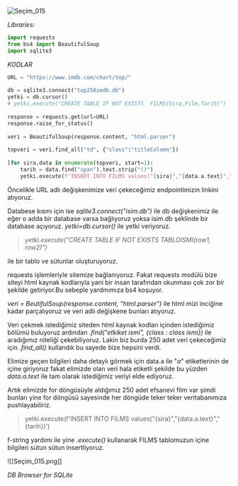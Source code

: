 ![Seçim_015](https://user-images.githubusercontent.com/120065120/213432503-e4e84da9-3e7e-4c8e-a4a5-0f59bb97c12f.png)

*Libraries:*

```py
import requests  
from bs4 import BeautifulSoup  
import sqlite3
```

*KODLAR*

```py
URL = "https://www.imdb.com/chart/top/"  
  
db = sqlite3.connect("top250imdb.db")  
yetki = db.cursor()  
# yetki.execute("CREATE TABLE IF NOT EXISTS  FILMS(Sira,Film,Tarih)")  
  
response = requests.get(url=URL)  
response.raise_for_status()  
  
veri = BeautifulSoup(response.content, "html.parser")  
  
topveri = veri.find_all("td", {"class":"titleColumn"})  
  
[for sira,data in enumerate(topveri, start=1):  
	tarih = data.find("span").text.strip("()")
    yetki.execute(f'INSERT INTO FILMS values("{sira}","{data.a.text}","{tarih}")')>)
```


Öncelikle URL adlı değişkenimize veri çekeceğimiz endpointimizin linkini atıyoruz.

Databese kısmı için ise *sqlite3.connect("isim.db")* ile db değişkenimiz ile eğer o adda bir database varsa bağlıyoruz yoksa isim.db şeklinde bir database açıyoruz.
*yetki=db.cursor()* ile yetki veriyoruz.


> *yetki.execute("CREATE TABLE IF NOT EXISTS  TABLOISMI(row1, row2)")*

ile bir tablo ve sütunlar oluşturuyoruz.



requests işlemleriyle sitemize bağlanıyoruz. Fakat requests modülü bize siteyi html kaynak kodlarıyla yani bir insan tarafından okunması çok zor bir şekilde getiriyor.Bu sebeple yardmımıza bs4 koşuyor.

*veri = BeutifulSoup(response.content, "html.parser")* ile html mizi inciğine kadar parçalıyoruz ve veri adlı değişkene bunları atıyoruz.

Veri çekmek istediğimiz siteden html kaynak kodları içinden istediğimiz bölümü buluyoruz ardından *.find("etkiket ismi", {class : class ismi})* ile aradığımız niteliği çekebiliyoruz. Lakin biz burda 250 adet veri çekeceğimiz için *.find_all()* kullandık bu sayede bize hepsini verdi.

Elimize geçen bilgileri daha detaylı görmek için data.a ile "*a*" etiketlerinin de içine giriyoruz fakat elimizde olan veri hala etiketli şekilde bu yüzden *data.a.text* ile tam olarak istediğimiz veriyi elde ediyoruz.

Artık elimizde for döngüsüyle aldığımız 250 adet efsanevi film var şimdi bunları yine for döngüsü sayesinde her döngüde teker teker veritabanımıza pushlayabiliriz.

>yetki.execute(f'INSERT INTO FILMS values("{sira}","{data.a.text}","{tarih})')

f-string yardımı ile yine *.execute()* kullanarak FILMS tablomuzun içine bilgileri sütun sütun insertliyoruz.



![[Seçim_015.png]]

*DB Browser for SQLite*


